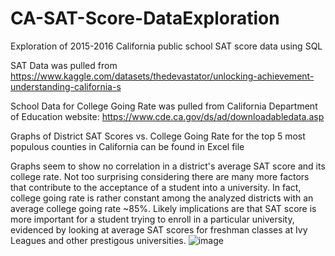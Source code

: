 # CA-SAT-Score-DataExploration
Exploration of 2015-2016 California public school SAT score data using SQL

SAT Data was pulled from https://www.kaggle.com/datasets/thedevastator/unlocking-achievement-understanding-california-s

School Data for College Going Rate was pulled from California Department of Education website: https://www.cde.ca.gov/ds/ad/downloadabledata.asp

Graphs of District SAT Scores vs. College Going Rate for the top 5 most populous counties in California can be found in Excel file

Graphs seem to show no correlation in a district's average SAT score and its college rate. Not too surprising considering there are many more factors that contribute to the acceptance of a student into a university. In fact, college going rate is rather constant among the analyzed districts with an average college going rate ~85%. Likely implications are that SAT score is more important for a student trying to enroll in a particular university, evidenced by looking at average SAT scores for freshman classes at Ivy Leagues and other prestigous universities. 
![image](https://github.com/matthewbaluyot/CA-SAT-Score-DataExploration/assets/97050408/bedfbbdf-b53b-4996-a535-f60d15914662)
